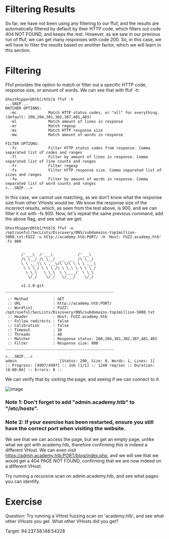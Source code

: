 # Filtering Results
So far, we have not been using any filtering to our ffuf, and the results are automatically filtered by default by their HTTP code, which filters out code 404 NOT FOUND, and keeps the rest. However, as we saw in our previous run of ffuf, we can get many responses with code 200. So, in this case, we will have to filter the results based on another factor, which we will learn in this section.

# Filtering
Ffuf provides the option to match or filter out a specific HTTP code, response size, or amount of words. We can see that with ffuf -h:
```
GhostRipper@htb[/htb]$ ffuf -h
...SNIP...
MATCHER OPTIONS:
  -mc              Match HTTP status codes, or "all" for everything. (default: 200,204,301,302,307,401,403)
  -ml              Match amount of lines in response
  -mr              Match regexp
  -ms              Match HTTP response size
  -mw              Match amount of words in response

FILTER OPTIONS:
  -fc              Filter HTTP status codes from response. Comma separated list of codes and ranges
  -fl              Filter by amount of lines in response. Comma separated list of line counts and ranges
  -fr              Filter regexp
  -fs              Filter HTTP response size. Comma separated list of sizes and ranges
  -fw              Filter by amount of words in response. Comma separated list of word counts and ranges
<...SNIP...>
```
In this case, we cannot use matching, as we don't know what the response size from other VHosts would be. We know the response size of the incorrect results, which, as seen from the test above, is 900, and we can filter it out with -fs 900. Now, let's repeat the same previous command, add the above flag, and see what we get:
```
GhostRipper@htb[/htb]$ ffuf -w /opt/useful/SecLists/Discovery/DNS/subdomains-top1million-5000.txt:FUZZ -u http://academy.htb:PORT/ -H 'Host: FUZZ.academy.htb' -fs 900


       /'___\  /'___\           /'___\       
       /\ \__/ /\ \__/  __  __  /\ \__/       
       \ \ ,__\\ \ ,__\/\ \/\ \ \ \ ,__\      
        \ \ \_/ \ \ \_/\ \ \_\ \ \ \ \_/      
         \ \_\   \ \_\  \ \____/  \ \_\       
          \/_/    \/_/   \/___/    \/_/       

       v1.1.0-git
________________________________________________

 :: Method           : GET
 :: URL              : http://academy.htb:PORT/
 :: Wordlist         : FUZZ: /opt/useful/SecLists/Discovery/DNS/subdomains-top1million-5000.txt
 :: Header           : Host: FUZZ.academy.htb
 :: Follow redirects : false
 :: Calibration      : false
 :: Timeout          : 10
 :: Threads          : 40
 :: Matcher          : Response status: 200,204,301,302,307,401,403
 :: Filter           : Response size: 900
________________________________________________

<...SNIP...>
admin                   [Status: 200, Size: 0, Words: 1, Lines: 1]
:: Progress: [4997/4997] :: Job [1/1] :: 1249 req/sec :: Duration: [0:00:04] :: Errors: 0 ::
```
We can verify that by visiting the page, and seeing if we can connect to it:

![image](https://github.com/RipperGh/BugHunting-D/assets/165308866/e271970e-16e3-448d-b942-144fd29a49ed)

### Note 1: Don't forget to add "admin.academy.htb" to "/etc/hosts".
### Note 2: If your exercise has been restarted, ensure you still have the correct port when visiting the website.

We see that we can access the page, but we get an empty page, unlike what we got with academy.htb, therefore confirming this is indeed a different VHost. We can even visit https://admin.academy.htb:PORT/blog/index.php, and we will see that we would get a 404 PAGE NOT FOUND, confirming that we are now indeed on a different VHost.

Try running a recursive scan on admin.academy.htb, and see what pages you can identify.

# Exercise
Question:  Try running a VHost fuzzing scan on 'academy.htb', and see what other VHosts you get. What other VHosts did you get?

Target: 94.237.58.148:54228







